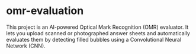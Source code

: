 # omr-evaluation
This project is an AI-powered Optical Mark Recognition (OMR) evaluator. It lets you upload scanned or photographed answer sheets and automatically evaluates them by detecting filled bubbles using a Convolutional Neural Network (CNN).
